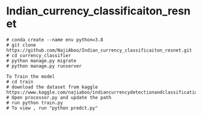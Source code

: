 # Indian_currency_classificaiton_resnet
    # conda create --name env python=3.8
    # git clone https://github.com/NajiAboo/Indian_currency_classificaiton_resnet.git
    # cd currency_classifier
    # python manage.py migrate
    # python manage.py runserver 
    
    To Train the model 
    # cd train 
    # download the dataset from kaggle  https://www.kaggle.com/najiaboo/indiancurrencydetectionandclassification
    # Open processor.py and update the path 
    # run python train.py 
    # To view , run "python predct.py"
    
    
